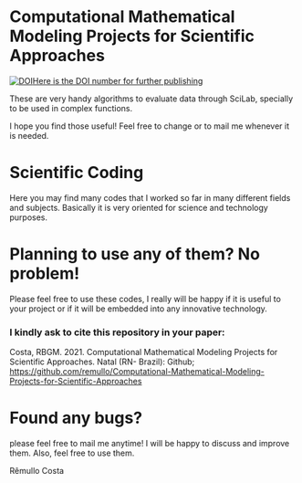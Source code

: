 # Computational Mathematical Modeling Projects for Scientific Approaches
<a href="https://zenodo.org/badge/latestdoi/54357173"><img src="https://zenodo.org/badge/54357173.svg" alt="DOI">Here is the DOI number for further publishing</a>

These are very handy algorithms to evaluate data through SciLab, specially to be used in complex functions.

I hope you find those useful! Feel free to change or to mail me whenever it is needed.

# Scientific Coding
Here you may find many codes that I worked so far in many different fields and subjects. Basically it is very oriented for science and technology purposes.

# Planning to use any of them? No problem!

Please feel free to use these codes, I really will be happy if it is useful to your project or if it will be embedded into any innovative technology. 

### I kindly ask to cite this repository in your paper:
Costa, RBGM. 2021. Computational Mathematical Modeling Projects for Scientific Approaches. Natal (RN- Brazil): Github; https://github.com/remullo/Computational-Mathematical-Modeling-Projects-for-Scientific-Approaches


# Found any bugs?
please feel free to mail me anytime! I will be happy to discuss and improve them. Also, feel free to use them.


Rêmullo Costa
